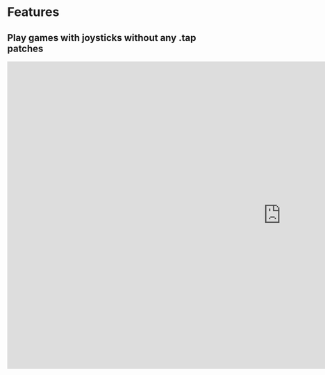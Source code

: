 # Features

## Play games with joysticks without any .tap patches


<iframe width="1259" height="708" src="https://www.youtube.com/embed/PrAyLQF1j1w" title="Twilighte board : ghost gobbler with joysticks" frameborder="0" allow="accelerometer; autoplay; clipboard-write; encrypted-media; gyroscope; picture-in-picture; web-share" allowfullscreen></iframe>

